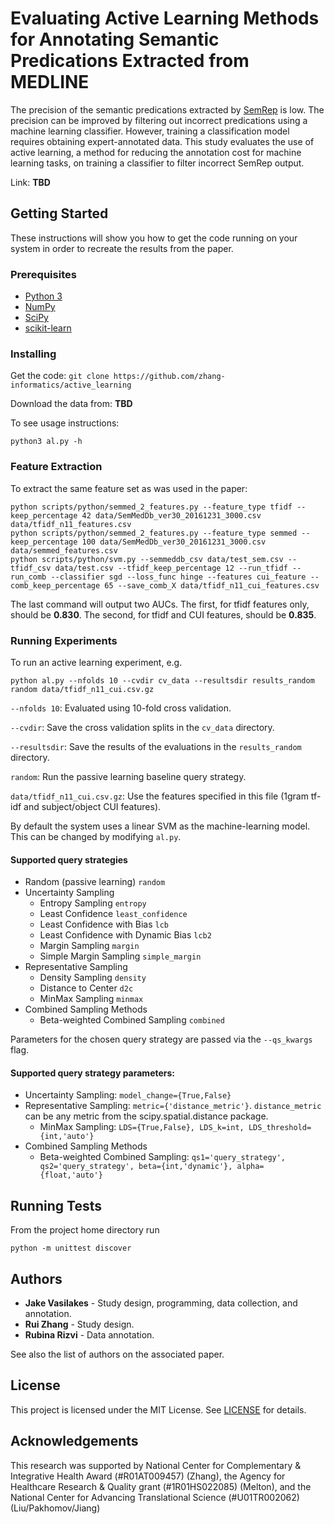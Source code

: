 # Evaluating Active Learning Methods for Annotating Semantic Predications Extracted from MEDLINE
The precision of the semantic predications extracted by [SemRep](https://semrep.nlm.nih.gov/) is low.
The precision can be improved by filtering out incorrect predications using a machine learning classifier. However,
training a classification model requires obtaining expert-annotated data. This study evaluates the use of active learning,
a method for reducing the annotation cost for machine learning tasks, on training a classifier to filter incorrect SemRep output.

Link: **TBD**

## Getting Started
These instructions will show you how to get the code running on your system in order to recreate the results from the paper.

### Prerequisites
* [Python 3](www.python.org/downloads)
* [NumPy](www.numpy.org)
* [SciPy](www.scipy.org)
* [scikit-learn](www.scikit-learn.org)

### Installing
Get the code: `git clone https://github.com/zhang-informatics/active_learning`

Download the data from: **TBD**

To see usage instructions:
```
python3 al.py -h
```

### Feature Extraction
To extract the same feature set as was used in the paper:
```
python scripts/python/semmed_2_features.py --feature_type tfidf --keep_percentage 42 data/SemMedDb_ver30_20161231_3000.csv data/tfidf_n11_features.csv
python scripts/python/semmed_2_features.py --feature_type semmed --keep_percentage 100 data/SemMedDb_ver30_20161231_3000.csv data/semmed_features.csv
python scripts/python/svm.py --semmeddb_csv data/test_sem.csv --tfidf_csv data/test.csv --tfidf_keep_percentage 12 --run_tfidf --run_comb --classifier sgd --loss_func hinge --features cui_feature --comb_keep_percentage 65 --save_comb_X data/tfidf_n11_cui_features.csv
```
The last command will output two AUCs. The first, for tfidf features only, should be **0.830**. The second, for tfidf and CUI features, should be **0.835**.

### Running Experiments
To run an active learning experiment, e.g.
```
python al.py --nfolds 10 --cvdir cv_data --resultsdir results_random random data/tfidf_n11_cui.csv.gz
```
`--nfolds 10`: Evaluated using 10-fold cross validation.

`--cvdir`: Save the cross validation splits in the `cv_data` directory.

`--resultsdir`: Save the results of the evaluations in the `results_random` directory.

`random`: Run the passive learning baseline query strategy.

`data/tfidf_n11_cui.csv.gz`: Use the features specified in this file (1gram tf-idf and subject/object CUI features).

By default the system uses a linear SVM as the machine-learning model. This can be changed by modifying `al.py`.

#### Supported query strategies
- Random (passive learning) `random`
- Uncertainty Sampling
  * Entropy Sampling `entropy`
  * Least Confidence `least_confidence`
  * Least Confidence with Bias `lcb`
  * Least Confidence with Dynamic Bias `lcb2`
  * Margin Sampling `margin`
  * Simple Margin Sampling `simple_margin`
- Representative Sampling
  * Density Sampling `density`
  * Distance to Center `d2c`
  * MinMax Sampling `minmax`
- Combined Sampling Methods
  * Beta-weighted Combined Sampling `combined`

Parameters for the chosen query strategy are passed via the `--qs_kwargs` flag.

#### Supported query strategy parameters:
- Uncertainty Sampling: `model_change={True,False}`
- Representative Sampling: `metric={'distance_metric'}`. `distance_metric` can be any metric from the scipy.spatial.distance package.
  * MinMax Sampling: `LDS={True,False}, LDS_k=int, LDS_threshold={int,'auto'}`
- Combined Sampling Methods
  * Beta-weighted Combined Sampling: `qs1='query_strategy', qs2='query_strategy', beta={int,'dynamic'}, alpha={float,'auto'}`

## Running Tests
From the project home directory run
```
python -m unittest discover
```

## Authors
* **Jake Vasilakes** - Study design, programming, data collection, and annotation.
* **Rui Zhang** - Study design.
* **Rubina Rizvi** - Data annotation.

See also the list of authors on the associated paper.

## License
This project is licensed under the MIT License. See [LICENSE](LICENSE) for details.

## Acknowledgements
This research was supported by National Center for Complementary & Integrative Health Award (#R01AT009457) (Zhang),
the Agency for Healthcare Research & Quality grant (#1R01HS022085) (Melton),
and the National Center for Advancing Translational Science (#U01TR002062) (Liu/Pakhomov/Jiang)
